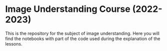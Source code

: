 # Image Understanding Course (2022-2023)
This is the repository for the subject of image understanding. Here you will find the notebooks with part of the code used during the explanation of the lessons.